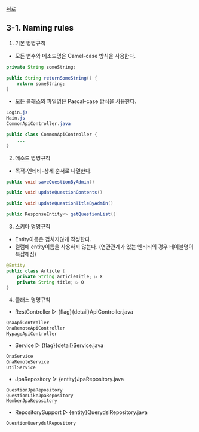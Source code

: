 [뒤로](3-Spring개발가이드.md)
## 3-1. Naming rules

1. 기본 명명규칙
- 모든 변수와 메소드명은 Camel-case 방식을 사용한다.
```java
private String someString;

public String returnSomeString() {
    return someString;
}
```
- 모든 클래스와 파일명은 Pascal-case 방식을 사용한다.
```java
Login.js
Main.js
CommonApiController.java

public class CommonApiController {
    ...
}
```
2. 메소드 명명규칙
- 목적-엔티티-상세 순서로 나열한다.
```java
public void saveQuestionByAdmin()

public void updateQuestionContents()

public void updateQuestionTitleByAdmin()

public ResponseEntity<> getQuestionList()
```

3. 스키마 명명규칙
- Entity이름은 겹치지않게 작성한다.
- 컬럼에 entity이름을 사용하지 않는다. (연관관계가 있는 엔티티의 경우 테이블명이 복잡해짐)
```java
@Entity
public class Article {
    private String articleTitle; ▷ X
    private String title; ▷ O
}
```

4. 클래스 명명규칙
- RestController ▷ {flag}{detail}ApiController.java
```java
QnaApiController
QnaRemoteApiController
MypageApiController
```
- Service ▷ {flag}{detail}Service.java
```java
QnaService
QnaRemoteService
UtilService
```
- JpaRepository ▷ {entity}JpaRepository.java
```java
QuestionJpaRepository
QuestionLikeJpaRepository
MemberJpaRepository
```
- RepositorySupport ▷ {entity}QuerydslRepository.java
```java
QuestionQuerydslRepository
```